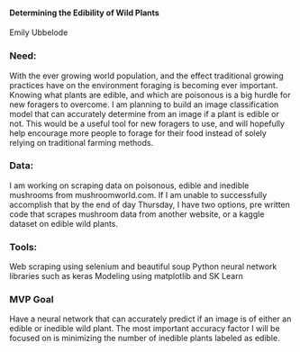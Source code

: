 #### Determining the Edibility of Wild Plants
Emily Ubbelode

### Need: 
With the ever growing world population, and the effect traditional growing practices have on the environment foraging is becoming ever important. Knowing what plants are edible, and which are poisonous is a big hurdle for new foragers to overcome. I am planning to build an image classification model that can accurately determine from an image if a plant is edible or not. This would be a useful tool for new foragers to use, and will hopefully help encourage more people to forage for their food instead of solely relying on traditional farming methods. 

### Data:
I am working on scraping data on poisonous, edible and inedible mushrooms from mushroomworld.com. If I am unable to successfully accomplish that by the end of day Thursday, I have two options, pre written code that scrapes mushroom data from another website, or a kaggle dataset on edible wild plants. 


### Tools: 
Web scraping using selenium and beautiful soup 
Python neural network libraries such as keras
Modeling using matplotlib and SK Learn


### MVP Goal
Have a neural network that can accurately predict if an image is of either an edible or inedible wild plant. The most important accuracy factor I will be focused on is minimizing the number of inedible plants labeled as edible.     

